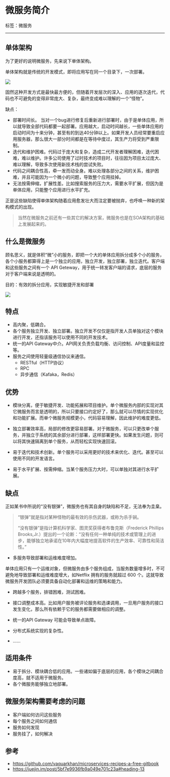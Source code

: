 # 微服务简介

标签：微服务

---

## 单体架构

为了更好的说明微服务，先来说下单体架构。

单体架构就是传统的开发模式，即将应用写在同一个目录下，一次部署。

![](https://images2015.cnblogs.com/blog/983980/201705/983980-20170501194151445-939262804.png)

固然这种开发方式是最快最方便的，但随着开发层次的深入、应用的逐次迭代，代码也不可避免的变得非常庞大、复杂，最终变成难以理解的一个“怪物”。

缺点：

+   部署时间长。 当对一个bug进行修复后重新进行部署时，由于是单体应用，所以就导致全部代码都要一起部署。应用越大，启动时间越长，一些单体应用的启动时间为十来分钟，甚至有的到达40分钟以上。如果开发人员经常要重启应用服务器，那么很大一部分时间都是在等待中度过，其生产力将受到严重限制。
+   迭代和维护困难。代码过于庞大和复杂，造成二代开发者理解困难，迭代困难，难以维护。许多公司使用了过时技术的项目时，往往因为项目太过庞大、难以理解，导致多次使用新技术栈的尝试失败。
+   代码之间耦合性高，牵一发而动全身。难以处理各部分之间的关系，维护困难，并且可能因为一个微小的问题，导致整个应用挂掉。
+   无法按需伸缩，扩展性差。比如搜索服务的压力大，需要水平扩展，但因为是单体应用，只能整个应用进行水平扩充。

正是这些缺陷使得单体架构随着应用愈发壮大而注定要被抛弃，也呼唤一种新的架构模式的出现。

>   当然在微服务之前还有一些其它的解决方案，微服务也是在SOA架构的基础上发展起来的。

## 什么是微服务

顾名思义，就是体积“微”小的服务，即把一个大的单体应用拆分成多个小的服务，各个小服务都算得上是一个独立的应用，独立开发，独立部署，独立迭代。客户端和这些服务之间有一个 API Geteway，用于统一转发客户端的请求，底层的服务对于客户端来说是透明的。

目的：有效的拆分应用，实现敏捷开发和部署



![](https://camo.githubusercontent.com/0e5aaa7d8d99e07cfb074601dadaddf33e56e4bd/68747470733a2f2f646f63732e6d6963726f736f66742e636f6d2f656e2d75732f617a7572652f6172636869746563747572652f67756964652f6172636869746563747572652d7374796c65732f696d616765732f6d6963726f73657276696365732d6c6f676963616c2e737667)



## 特点

+   高内聚，低耦合。
+   各个服务独立开发、独立部署。独立开发不仅仅是指开发人员单独对这个模块进行开发，还指该服务可以使用不同的开发技术。
+   统一的API Gateway中介。API网关负责负载均衡、访问控制、API度量和监控等。
+   服务之间使用轻量级通信协议来通信。
    +   RESTful（HTTP协议）
    +   RPC
    +   异步通信（Kafaka，Redis）

## 优势

+   模块分离，便于敏捷开发、功能拓展和项目维护。单个微服务内部的实现对其它微服务而言是透明的，所以只要接口约定好了，那么就可以尽情的实现优化和功能扩展。而单个微服务规模更小，代码容易理解，因此维护的难度更低。

+   独立部署效率高，局部的修改更容易部署。对于微服务，可以只更改单个服务，并独立于系统的其余部分进行部署，这样部署更快。如果发生问题，则可以将其快速隔离到单个服务，从而轻松实现快速回滚。

+   易于迭代和技术创新。单个服务可以采用更好的技术来优化、迭代。甚至可以使用不同的开发语言。

+   易于水平扩展、按需伸缩。当某个服务压力大时，可以单独对其进行水平扩展。

## 缺点

正如某书中所说的“没有银弹”，微服务也有其自身的缺陷和不足，无法奉为圭臬。

>   “银弹”就是指对某种怪物的最有效的杀伤武器，或称为杀手锏。
>
>   “没有银弹”是指计算机科学家、图灵奖获得者布鲁克斯（Frederick Phillips Brooks,Jr.）提出的一个论断：“没有任何一种单纯的技术或管理上的进步，能够独立地承诺在10年内大幅度地提高软件的生产效率、可靠性和简洁性。”

+   多服务导致部署和运维难度增加。

单体应用只有一个运维对象，但微服务由多个服务组成，当服务数量增多时，不可避免地导致部署和运维难度增大，如Netflix 拥有的服务就超过 600 个。这就导致微服务开发团队必须要具备自动化部署和运维的策略和能力。

+   跨越多个服务，排错困难，测试困难。

+   接口调整成本高。比如用户服务被评论服务和选课调用，一旦用户服务的接口发生变化，那么所有依赖于它的服务都需要做相应的调整。

+   统一的API Gateway 可能会导致单点故障。
+   分布式系统实现的复杂性。
+   ……

## 适用条件

+   易于拆分、模块耦合低的应用。一些诸如偏于底层的应用，各个模块之间耦合度高，就不适用于微服务。
+   各个微服务能够独立地部署。

## 微服务架构需要考虑的问题

+   客户端如何访问这些服务
+   每个服务之间如何通信
+   服务如何发现
+   服务挂了，如何解决

## 参考

+   https://github.com/vaquarkhan/microservices-recipes-a-free-gitbook
+   https://juejin.im/post/5bf7e9936fb9a049e701c23a#heading-13